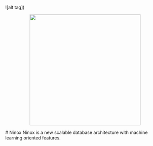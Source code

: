 ![alt tag])
<p align="center">
  <img src="http://armand-leopold.fr/ninox/logo.jpg" width="350"/>
</p>
# Ninox
Ninox is a new scalable database architecture with machine learning oriented features.

